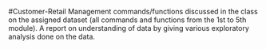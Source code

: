 #Customer-Retail Management
commands/functions discussed in the class on the assigned dataset (all commands and functions from the 1st to 5th module).
A report on understanding of data by giving various exploratory analysis done on the data.
